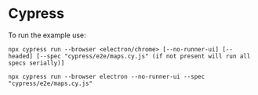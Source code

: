 # Cypress

To run the example use:
```
npx cypress run --browser <electron/chrome> [--no-runner-ui] [--headed] [--spec "cypress/e2e/maps.cy.js" (if not present will run all specs serially)]
```
```
npx cypress run --browser electron --no-runner-ui --spec "cypress/e2e/maps.cy.js"
```
